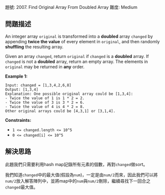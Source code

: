 題號: 2007. Find Original Array From Doubled Array
難度: Medium

## 問題描述
An integer array `original` is transformed into a **doubled** array `changed` by appending **twice the value** of every element in `original`, and then randomly **shuffling** the resulting array.

Given an array `changed`, return `original` if `changed` is a **doubled** array. If `changed` is not a **doubled** array, return an empty array. The elements in `original` may be returned in **any** order.

**Example 1:**
```
Input: changed = [1,3,4,2,6,8]
Output: [1,3,4]
Explanation: One possible original array could be [1,3,4]:
- Twice the value of 1 is 1 * 2 = 2.
- Twice the value of 3 is 3 * 2 = 6.
- Twice the value of 4 is 4 * 2 = 8.
Other original arrays could be [4,3,1] or [3,1,4].
```

**Constraints:**

- `1 <= changed.length <= 10^5`
- `0 <= changed[i] <= 10^5`

## 解決思路
此題我們只需要利用hash map記錄所有元素的個數，再對`changed`做sort。

我們知道`changed`中的最大值(假設為`num`)，一定是由`num/2`而來，因此我們可以將`num/2`放入解答陣列中，並將map中的`num`與`num/2`刪除，繼續尋找下一回合之`changed`最大值。